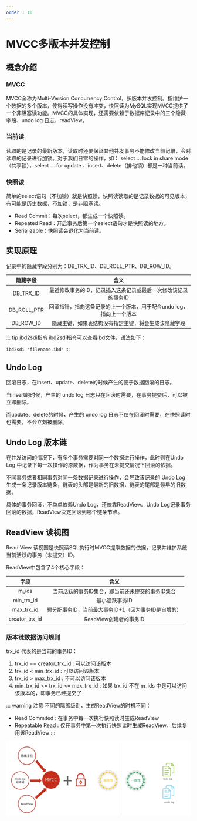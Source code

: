 ```yaml
---
order : 10
---
```

# MVCC多版本并发控制

## 概念介绍

### MVCC

MVCC全称为Multi-Version Concurrency Control，多版本并发控制。指维护一个数据的多个版本，使得读写操作没有冲突，快照读为MySQL实现MVCC提供了一个非阻塞读功能。MVCC的具体实现，还需要依赖于数据库记录中的三个隐藏字段、undo log 日志、readView。

### 当前读

读取的是记录的最新版本，读取时还要保证其他并发事务不能修改当前记录，会对读取的记录进行加锁。对于我们日常的操作，如：
select ... lock in share mode （共享锁），select ... for update 、insert、delete（排他锁）都是一种当前读。

### 快照读

简单的select语句（不加锁）就是快照读，快照读读取的是记录数据的可见版本，有可能是历史数据，不加锁，是非阻塞读。

- Read Commit：每次select，都生成一个快照读。
- Repeated Read：开启事务后第一个select语句才是快照读的地方。
- Serializable：快照读会退化为当前读。


## 实现原理

记录中的隐藏字段分别为：DB_TRX_ID、DB_ROLL_PTR、DB_ROW_ID。

|隐藏字段|含义|
|:---:|:---:|
|DB_TRX_ID|最近修改事务的ID，记录插入这条记录或最后一次修改该记录的事务ID|
|DB_ROLL_PTR|回滚指针，指向这条记录的上一个版本，用于配合undo log，指向上一个版本|
|DB_ROW_ID|隐藏主键，如果表结构没有指定主键，将会生成该隐藏字段|

::: tip ibd2sdi指令
ibd2sdi指令可以查看ibd文件，语法如下：

`
ibd2sdi 'filename.ibd'
`
:::

## Undo Log

回滚日志，在insert、update、delete的时候产生的便于数据回滚的日志。

当insert的时候，产生的 undo log 日志只在回滚时需要，在事务提交后，可以被立即删除。

而update、delete的时候，产生的 undo log 日志不仅在回滚时需要，在快照读时也需要，不会立刻被删除。

## Undo Log 版本链

在并发访问的情况下，有多个事务需要对同一个数据进行操作，此时则在Undo Log 中记录下每一次操作的原数据，作为事务在未提交情况下回滚的依据。

不同事务或者相同事务对同一条数据记录进行操作，会导致该记录的 Undo Log 生成一条记录版本链条，链表的头部是最新的旧数据，链表的尾部是最早的旧数据。

具体的事务回滚，不单单依赖Undo Log，还依靠ReadView。Undo Log记录事务回滚的数据，ReadView决定回滚到哪个链条节点。

## ReadView 读视图

Read View 读视图是快照读SQL执行时MVCC提取数据的依据，记录并维护系统当前活跃的事务（未提交）ID。

ReadView中包含了4个核心字段：

|字段|含义|
|:---:|:---:|
|m_ids|当前活跃的事务ID集合，即当前还未提交的事务ID集合|
|min_trx_id|最小活跃事务ID|
|max_trx_id|预分配事务ID，当前最大事务ID+1（因为事务ID是自增的）|
|creator_trx_id|ReadView创建者的事务ID|

### 版本链数据访问规则

trx_id 代表的是当前的事务ID：

1. trx_id == creator_trx_id : 可以访问该版本
2. trx_id < min_trx_id : 可以访问该版本
3. trx_id > max_trx_id : 不可以访问该版本
4. min_trx_id <= trx_id <= max_trx_id : 如果 trx_id 不在 m_ids 中是可以访问该版本的，即事务已经提交了

::: warning 注意
不同的隔离级别，生成ReadView的时机不同：
- Read Commited : 在事务中每一次执行快照读时生成ReadView
- Repeatable Read : 仅在事务中第一次执行快照读时生成ReadView，后续复用该ReadView
:::

![MVCC-实现原理](../../../../assets/innodb-mvcc/2023-05-14-22-22-21.png)